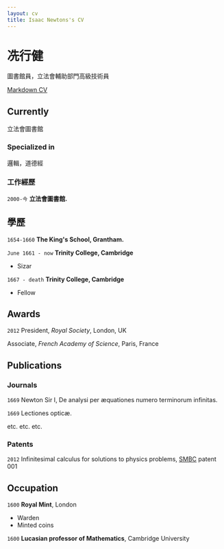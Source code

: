 ```yaml
---
layout: cv
title: Isaac Newtons's CV
---
```

# 冼行健
圖書館員，立法會輔助部門高級技術員 

<div id="webaddress">
<a href="https://elipapa.github.io/markdown-cv/</a>
| <a href="https://elipapa.github.io/markdown-cv/">Markdown CV</a>
</div>


## Currently

立法會圖書館

### Specialized in

邏輯，道德經 


### 工作經歷

`2000-今`
__立法會圖書館.__



## 學歷

`1654-1660`
__The King's School, Grantham.__

`June 1661 - now`
__Trinity College, Cambridge__

- Sizar

`1667 - death`
__Trinity College, Cambridge__

- Fellow



## Awards

`2012`
President, *Royal Society*, London, UK

Associate, *French Academy of Science*, Paris, France



## Publications

<!-- A list is also available [online](http://scholar.google.co.uk/citations?user=LTOTl0YAAAAJ) -->

### Journals

`1669`
Newton Sir I, De analysi per æquationes numero terminorum infinitas. 

`1669`
Lectiones opticæ.

etc. etc. etc.

### Patents

`2012`
Infinitesimal calculus for solutions to physics problems, [SMBC](http://www.techdirt.com/articles/20121011/09312820678/if-patents-had-been-around-time-newton.shtml) patent 001


## Occupation

`1600`
__Royal Mint__, London

- Warden
- Minted coins

`1600`
__Lucasian professor of Mathematics__, Cambridge University



<!-- ### Footer

Last updated: May 2013 -->



